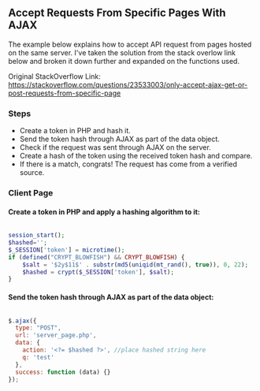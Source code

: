 ## Accept Requests From Specific Pages With AJAX
The example below explains how to accept API request from pages hosted on
the same server. I've taken the solution from the stack overlow link below and
broken it down further and expanded on the functions used.

Original StackOverflow Link:
https://stackoverflow.com/questions/23533003/only-accept-ajax-get-or-post-requests-from-specific-page

### Steps

+ Create a token in PHP and hash it.
+ Send the token hash through AJAX as part of the data object.
+ Check if the request was sent through AJAX on the server.
+ Create a hash of the token using the received token hash and compare.
+ If there is a match, congrats! The request has come from a verified source.

### Client Page

#### Create a token in PHP and apply a hashing algorithm to it:

```php

session_start();
$hashed='';
$_SESSION['token'] = microtime();
if (defined("CRYPT_BLOWFISH") && CRYPT_BLOWFISH) {
    $salt = '$2y$11$' . substr(md5(uniqid(mt_rand(), true)), 0, 22);
    $hashed = crypt($_SESSION['token'], $salt);
}

```

#### Send the token hash through AJAX as part of the data object:

```javascript

$.ajax({
  type: "POST",
  url: 'server_page.php',
  data: {
    action: '<?= $hashed ?>', //place hashed string here
    q: 'test'
  },
  success: function (data) {}
});

```